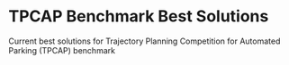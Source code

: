 # TPCAP Benchmark Best Solutions
Current best solutions for Trajectory Planning Competition for Automated Parking (TPCAP) benchmark
